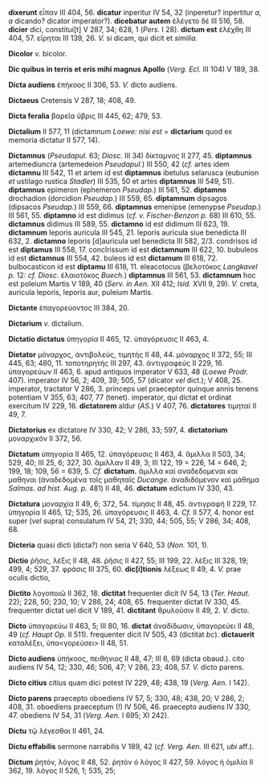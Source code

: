 **dixerunt** εἶπαν III 404, 56. **dicatur** inperitur IV 54, 32
(inperetur? inpertitur *a, a* dicando? dicator imperator?). **dicebatur
autem** ἐλέγετο δέ III 516, 58. **dicier** dici, constitui[t] V 287,
34; 628, 1 (*Pers.* I 28). **dictum est** ἐλέχθη III 404, 57. εἴρηται
III 139, 26. *V.* si dicam, qui dicit et *similia.*

**Dicolor** *v.* bicolor.

**Dic quibus in terris et eris mihi magnus Apollo** (*Verg. Ecl.* III
104) V 189, 38.

**Dicta audiens** ἐπήκοος II 306, 53. *V.* dicto audiens.

**Dictaeus** Cretensis V 287, 18; 408, 49.

**Dicta feralia** βαρεῖα ὕβρις III 445, 62; 479, 53.

**Dictalium** II 577, 11 (dictamnum *Loewe: nisi est* = **dictarium**
quod ex memoria dictatur II 577, 14).

**Dictamnus** (*Pseudapul.* 63; *Diosc.* III 34) δίκταμνος II 277, 45.
**diptamnus** artemediuncra (artemedeion *Pseudapul.*) III 550, 42
(*cf.* artes idem **dictamnu** III 542, 11 et artem id est **diptamnus**
ibetulus selarusca (eubunion *et* ustilago rustica *Stadler*) III 535,
50 et artes **diptamnus** III 549, 51). **diptamnus** epimeron
(ephemeron *Pseudap.*) III 561, 52. **diptamno** drochadion (dorcidion
*Pseudap.*) III 559, 65. **diptamnum** dipsagos (dipsacos *Pseudap.*)
III 559, 66. **diptamnus** emenipse (emenypse *Pseudap.*) III 561, 55.
**diptamno** id est didimus (*cf. v. Fischer-Benzon p.* 68) III 610, 55.
**dictamnus** didimus III 589, 55. **dictamno** id est didimum III 623,
19. **dictamnum** leporis auricula III 545, 21. leporis auri­cula siue
benedicta III 632, 2. **dictamno** leporis [d]auricula uel benedicta
III 582, 2/3. condrisos id est **diptamus** III 558, 17. conclrissum id
est **dictamnum** III 622, 10. bubuleos id est **dictamnus** III 554,
42. buleos id est **dictamum** III 618, 72. bulbocasticon id est
**diptamu** III 618, 11. eleacotocus (βελοτόκος *Langkavel p.* 12: *cf.
Diosc.* ἐλαιοτόκος *Buech.*) **diptamnus** III 561, 53. **dictamnum**
hoc est poleium Martis V 189, 40 (*Serv. in Aen.* XII 412; *Isid.* XVII
9, 29). *V.* creta, auricula leporis, leporis aur, puleium Martis.

**Dictante** ἐπαγορεύοντος III 384, 20.

**Dictarium** *v.* dictalium.

**Dictatio dictatus** ὑπηγορία II 465, 12. ὑπαγόρευσις II 463, 4.

**Dietator** μόναρχος, ἀντιβολεύς, τιμητής II 48, 44. μόναρχος II 372,
55; III 445, 63; 480, 11. τοποτηρητής III 297, 43. ἀντιγραφεύς II 229,
16. ὑπαγορεύων II 463, 6. apud antiquos imperator V 633, 48 (*Loewe
Prodr.* 407). imperator IV 56, 2; 409, 39; 505, 57 (dicator *vel*
dict.); V 408, 25. imperator, tractator V 286, 3. princeps uel
praeceptor quinque annis tenens potentiam V 355, 63; 407, 77 (tenet).
imperator, qui dictat et ordinat exercitum IV 229, 16. **dictatorem**
aldur (*AS.*) V 407, 76. **dictatores** τιμηταί II 49, 7.

**Dictatorius** ex dictatore IV 330, 42; V 286, 33; 597, 4.
**dictatorium** μοναρχικόν II 372, 56.

**Dictatum** ὑπηγορία II 465, 12. ὑπαγόρευσις II 463, 4. ἅμιλλα II 503,
34; 529, 40; III 25, 6; 327, 30. ἅμιλλαν II 49, 3; III 122, 19 = 226, 14
= 646, 2; 199, 18; 109, 56 = 639, 5. *Cf.* **dictatum.** ἅμιλλα καὶ
αναδεδομεναι και μαθηναι (ἀναδεδομένα τοῖς μαθηταῖς *Ducange.*
ἀναδιδόμενον καὶ μάθημα *Salmas. ad hist. Aug. p.* 481) II 48, 46.
**dictatum** edictum IV 330, 43.

**Dictatura** μοναρχία II 49, 6; 372, 54. τίμησις II 48, 45. ἀντιγραφή
II 229, 17. ὑπηγορία II 465, 12; 535, 26. ὑπαγόρευσις II 463, 4. *Cf.*
II 577, 4. honor est super (*vel* supra) consulatum IV 54, 21; 330, 44;
505, 55; V 286, 34; 408, 68.

**Dicteria** quasi dicti (dicta?) non seria V 640, 53 (*Non.* 101, 1).

**Dictio** ῥῆσις, λέξις II 48, 48. ῥῆσις II 427, 55; III 199, 22. λέξις
III 328, 19; 499, 4; 529, 37. φράσις III 375, 60. **dic[i]tionis**
λέξεως II 49, 4. *V.* prae oculis dictio,

**Dictito** λογοποιῶ II 362, 18. **dictitat** frequenter dicit IV 54, 13
(*Ter. Heaut.* 22); 228, 50; 230, 10; V 286, 24; 408, 65. frequenter
dictat IV 330, 45. frequenter dictat uel dicit V 189, 41. **dictitant**
θρυλοῦσιν II 49, 2. *V.* dicto.

**Dicto** ὑπαγορεύω II 463, 5; III 80, 16. **dictat** ἀναδίδωσιν,
ὑπαγορεύει II 48, 49 (*cf. Haupt Op.* II 511). frequenter dicit IV 505,
43 (dictitat *bc*). **dictauerit** καταλέξει, ὑπα\<γορεύσει\> II 48,
51.

**Dicto audiens** ὑπήκοος, πειθήνιος II 48, 47; III 6, 69 (dicta
obaud.). cito audiens IV 54, 12; 330, 46; 506, 47; V 286, 23; 408, 57.
*V.* dicto parens.

**Dicto citius** citius quam dici potest IV 229, 48; 438, 19 (*Verg.*
*Aen.* I 142).

**Dicto parens** praecepto oboediens IV 57, 5; 330, 48; 438, 20; V 286,
2; 408, 31. oboediens praeceptum (!) IV 506, 46. praecepto audiens IV
330, 47. obediens IV 54, 31 (*Verg. Aen.* I 695; XI 242).

**Dictu** τῷ λέγεσθαι II 461, 24.

**Dictu effabilis** sermone narrabilis V 189, 42 (*cf. Verg. Aen.*
III 621, *ubi* aff.).

**Dictum** ῥητόν, λόγος II 48, 52. ῥητὸν ὁ λόγος II 427, 59. λόγος ἡ
ὁμιλία II 362, 19. λόγος II 526, 1; 535, 25;
